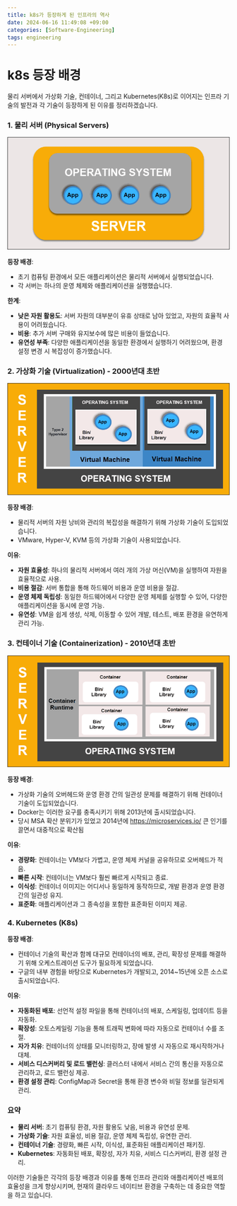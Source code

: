 ```yaml
---
title: k8s가 등장하게 된 인프라의 역사
date: 2024-06-16 11:49:08 +09:00
categories: [Software-Engineering]
tags: engineering
---
```


# k8s 등장 배경
물리 서버에서 가상화 기술, 컨테이너, 그리고 Kubernetes(K8s)로 이어지는 인프라 기술의 발전과 각 기술이 등장하게 된 이유를 정리하겠습니다.

### 1. 물리 서버 (Physical Servers)

![physical](/assets/img/traditional-deploment-model-k8s.png)

**등장 배경**:
- 초기 컴퓨팅 환경에서 모든 애플리케이션은 물리적 서버에서 실행되었습니다.
- 각 서버는 하나의 운영 체제와 애플리케이션을 실행했습니다.

**한계**:
- **낮은 자원 활용도**: 서버 자원의 대부분이 유휴 상태로 남아 있었고, 자원의 효율적 사용이 어려웠습니다.
- **비용**: 추가 서버 구매와 유지보수에 많은 비용이 들었습니다.
- **유연성 부족**: 다양한 애플리케이션을 동일한 환경에서 실행하기 어려웠으며, 환경 설정 변경 시 복잡성이 증가했습니다.

### 2. 가상화 기술 (Virtualization) - 2000년대 초반

![virtual](/assets/img/virtual-machine-deplotment.png)

**등장 배경**:
- 물리적 서버의 자원 낭비와 관리의 복잡성을 해결하기 위해 가상화 기술이 도입되었습니다.
- VMware, Hyper-V, KVM 등의 가상화 기술이 사용되었습니다.

**이유**:
- **자원 효율성**: 하나의 물리적 서버에서 여러 개의 가상 머신(VM)을 실행하여 자원을 효율적으로 사용.
- **비용 절감**: 서버 통합을 통해 하드웨어 비용과 운영 비용을 절감.
- **운영 체제 독립성**: 동일한 하드웨어에서 다양한 운영 체제를 실행할 수 있어, 다양한 애플리케이션을 동시에 운영 가능.
- **유연성**: VM을 쉽게 생성, 삭제, 이동할 수 있어 개발, 테스트, 배포 환경을 유연하게 관리 가능.

### 3. 컨테이너 기술 (Containerization) - 2010년대 초반

![container](/assets/img/container-deploment-kubernetes.png)

**등장 배경**:
- 가상화 기술의 오버헤드와 운영 환경 간의 일관성 문제를 해결하기 위해 컨테이너 기술이 도입되었습니다.
- Docker는 이러한 요구를 충족시키기 위해 2013년에 출시되었습니다.
- 당시 MSA 확산 분위기가 있었고 2014년에 https://microservices.io/ 큰 인기를 끌면서 대중적으로 확산됨

**이유**:
- **경량화**: 컨테이너는 VM보다 가볍고, 운영 체제 커널을 공유하므로 오버헤드가 적음.
- **빠른 시작**: 컨테이너는 VM보다 훨씬 빠르게 시작되고 종료.
- **이식성**: 컨테이너 이미지는 어디서나 동일하게 동작하므로, 개발 환경과 운영 환경 간의 일관성 유지.
- **표준화**: 애플리케이션과 그 종속성을 포함한 표준화된 이미지 제공.

### 4. Kubernetes (K8s)

**등장 배경**:
- 컨테이너 기술의 확산과 함께 대규모 컨테이너의 배포, 관리, 확장성 문제를 해결하기 위해 오케스트레이션 도구가 필요하게 되었습니다.
- 구글의 내부 경험을 바탕으로 Kubernetes가 개발되고, 2014~15년에 오픈 소스로 출시되었습니다.

**이유**:
- **자동화된 배포**: 선언적 설정 파일을 통해 컨테이너의 배포, 스케일링, 업데이트 등을 자동화.
- **확장성**: 오토스케일링 기능을 통해 트래픽 변화에 따라 자동으로 컨테이너 수를 조절.
- **자가 치유**: 컨테이너의 상태를 모니터링하고, 장애 발생 시 자동으로 재시작하거나 대체.
- **서비스 디스커버리 및 로드 밸런싱**: 클러스터 내에서 서비스 간의 통신을 자동으로 관리하고, 로드 밸런싱 제공.
- **환경 설정 관리**: ConfigMap과 Secret을 통해 환경 변수와 비밀 정보를 일관되게 관리.

### 요약

- **물리 서버**: 초기 컴퓨팅 환경, 자원 활용도 낮음, 비용과 유연성 문제.
- **가상화 기술**: 자원 효율성, 비용 절감, 운영 체제 독립성, 유연한 관리.
- **컨테이너 기술**: 경량화, 빠른 시작, 이식성, 표준화된 애플리케이션 패키징.
- **Kubernetes**: 자동화된 배포, 확장성, 자가 치유, 서비스 디스커버리, 환경 설정 관리.

이러한 기술들은 각각의 등장 배경과 이유를 통해 인프라 관리와 애플리케이션 배포의 효율성을 크게 향상시키며, 현재의 클라우드 네이티브 환경을 구축하는 데 중요한 역할을 하고 있습니다.
